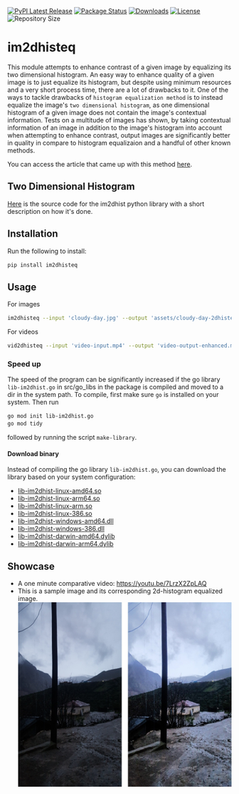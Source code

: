 [![PyPI Latest Release](https://img.shields.io/pypi/v/im2dhisteq.svg)](https://pypi.org/project/im2dhisteq/) [![Package Status](https://img.shields.io/pypi/status/im2dhisteq.svg)](https://pypi.org/project/im2dhisteq/) [![Downloads](https://pepy.tech/badge/im2dhisteq)](https://pepy.tech/project/im2dhisteq) [![License](https://img.shields.io/pypi/l/im2dhisteq.svg)](https://github.com/Mamdasn/im2dhisteq/blob/main/LICENSE) ![Repository Size](https://img.shields.io/github/repo-size/mamdasn/im2dhisteq)

# im2dhisteq
This module attempts to enhance contrast of a given image by equalizing its two dimensional histogram. An easy way to enhance quality of a given image is to just equalize its histogram, but despite using minimum resources and a very short process time, there are a lot of drawbacks to it.
One of the ways to tackle drawbacks of `histogram equalization method` is to instead equalize the image's `two dimensional histogram`, as one dimensional histogram of a given image does not contain the image's contextual information. Tests on a multitude of images has shown, by taking contextual information of an image in addition to the image's histogram into account when attempting to enhance contrast, output images are significantly better in quality in compare to histogram equalizaion and a handful of other known methods.

You can access the article that came up with this method [here](https://www.researchgate.net/publication/256822485_Two-dimensional_histogram_equalization_and_contrast_enhancement).

## Two Dimensional Histogram
[Here](https://github.com/Mamdasn/im2dhist) is the source code for the im2dhist python library with a short description on how it's done.

## Installation

Run the following to install:

```python
pip install im2dhisteq
```

## Usage

For images
```Bash
im2dhisteq --input 'cloudy-day.jpg' --output 'assets/cloudy-day-2dhisteq.jpg' --w 6
```
For videos
```Bash
vid2dhisteq --input 'video-input.mp4' --output 'video-output-enhanced.mp4' --w 6
```
### Speed up
The speed of the program can be significantly increased if the go library `lib-im2dhist.go` in src/go_libs in the package is compiled and moved to a dir in the system path.
To compile, first make sure `go` is installed on your system. Then run
```Bash
go mod init lib-im2dhist.go
go mod tidy
```
followed by running the script `make-library`.

#### Download binary
Instead of compiling the go library `lib-im2dhist.go`, you can download the library based on your system configuration:
* [lib-im2dhist-linux-amd64.so](https://github.com/Mamdasn/im2dhisteq/releases/download/v1.0.12/lib-im2dhist-linux-amd64.so)
* [lib-im2dhist-linux-arm64.so](https://github.com/Mamdasn/im2dhisteq/releases/download/v1.0.12/lib-im2dhist-linux-arm64.so)
* [lib-im2dhist-linux-arm.so](https://github.com/Mamdasn/im2dhisteq/releases/download/v1.0.12/lib-im2dhist-linux-arm.so)
* [lib-im2dhist-linux-386.so](https://github.com/Mamdasn/im2dhisteq/releases/download/v1.0.12/lib-im2dhist-linux-386.so)
* [lib-im2dhist-windows-amd64.dll](https://github.com/Mamdasn/im2dhisteq/releases/download/v1.0.12/lib-im2dhist-windows-amd64.dll)
* [lib-im2dhist-windows-386.dll](https://github.com/Mamdasn/im2dhisteq/releases/download/v1.0.12/lib-im2dhist-windows-386.dll)
* [lib-im2dhist-darwin-amd64.dylib](https://github.com/Mamdasn/im2dhisteq/releases/download/v1.0.12/lib-im2dhist-darwin-amd64.dylib)
* [lib-im2dhist-darwin-arm64.dylib](https://github.com/Mamdasn/im2dhisteq/releases/download/v1.0.12/lib-im2dhist-darwin-arm64.dylib)



## Showcase
* A one minute comparative video: https://youtu.be/7LrzX2ZpLAQ
* This is a sample image and its corresponding 2d-histogram equalized image.
![cloudy-day-original-im2dhisteq.jpg Image](https://raw.githubusercontent.com/Mamdasn/im2dhisteq/main/assets/cloudy-day-original-im2dhisteq.jpg "cloudy-day-original-im2dhisteq.jpg Image")
